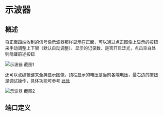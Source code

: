 <script setup lang="ts">
import ElectricConnection from "../../../components/ElectricElement/ElectricConnection";
import ElectricConnectorType from "../../../components/ElectricElement/ElectricConnectorType";
import ElectricConnectorDirection from "../../../components/ElectricElement/ElectricConnectorDirection";
import ElectricConnectionDisplayMode from "../../../components/ElectricElement/ElectricConnectionDisplayMode";
import IOPort from "../../../components/ElectricElement/IOPort";
import ElectricElement from "../../../components/ElectricElement/ElectricElement.vue";

let connections = [
    new ElectricConnection(ElectricConnectorDirection.Top, ElectricConnectorType.Input, ElectricConnectionDisplayMode.Hide, [
        new IOPort(1, 32, "显示 <span style='color: lime; background-color: var(--grayA10);'>绿色</span> 线", ""),
    ], false, true),
    new ElectricConnection(ElectricConnectorDirection.Right, ElectricConnectorType.Input, ElectricConnectionDisplayMode.Hide, [
        new IOPort(1, 32, "显示 <span style='color: cyan; background-color: var(--grayA10);'>青色</span> 线", "")
    ], false, true),
        new ElectricConnection(ElectricConnectorDirection.Bottom, ElectricConnectorType.Input, ElectricConnectionDisplayMode.Hide, [
        new IOPort(1, 32, "显示 <span style='color: red; background-color: var(--grayA6);'>红色</span> 线", "")
    ], false, true),
    new ElectricConnection(ElectricConnectorDirection.Left, ElectricConnectorType.Input, ElectricConnectionDisplayMode.Hide, [
        new IOPort(1, 32, "显示 <span style='color: yellow; background-color: var(--grayA8);'>黄色</span> 线", "")
    ], false, true),
        new ElectricConnection(ElectricConnectorDirection.In, ElectricConnectorType.Input, ElectricConnectionDisplayMode.Hide, [
        new IOPort(1, 32, "时钟", "不接元件或导线时，正面四端的变化会立即显示在示波器上  \n接上时，只有在其电压从 0 变为非 0 时才会从正面接受新的输入"),
    ])
];
</script>

# 示波器 <Badge text="v2.0"/>

## 概述

将正面四端收到的信号像示波器那样显示在正面，可以通过点击图像上显示的按钮来手动调整上下限（默认自动调整）、显示的记录数、是否开启泛光，点击空白处则隐藏前述按钮

<img alt="示波器 截图1" src="/images/expand/leds/oscilloscope_screenshot_1.webp" class="center_image">

还可以点编辑键来全屏显示图像，顶栏显示的电压是当前各端电压，最右边的按钮是调试操作，具体功能可参考 [此处](../../base/new/debug#单步调试悬浮窗)

<img alt="示波器 截图2" src="/images/expand/leds/oscilloscope_screenshot_2_zh.webp" class="center_image">

## 端口定义

<ElectricElement imgAltPrefix="示波器" :connections="connections" imgSrc="/images/expand/leds/GVOscilloscopeBlock.webp"/>